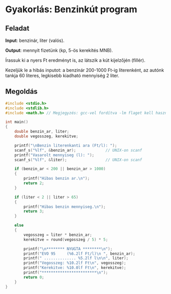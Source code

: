 Gyakorlás: Benzinkút program
============================

Feladat
-------

**Input**: benzinár, liter (valós).

**Output**: mennyit fizetünk (kp, 5-ös kerekítés MNB).

Írassuk ki a nyers Ft eredményt is, az látszik a kút kijelzőjén (fillér).

Kezeljük le a hibás inputot: a benzinár 200-1000 Ft-ig literenként, az autónk tankja 60 literes, legkisebb kiadható mennyiség 2 liter.


Megoldás
--------
```c
#include <stdio.h>
#include <stdlib.h>
#include <math.h> // Megjegyzés: gcc-vel fordítva -lm flaget kell használni!

int main()
{
	double benzin_ar, liter;
	double vegosszeg, kerekitve;

	printf("\nBenzin literenkanti ara (Ft/l): ");
	scanf_s("%lf", &benzin_ar);             // UNIX-on scanf
	printf("Vasarolt mennyiseg (l): ");
	scanf_s("%lf", &liter);                 // UNIX-on scanf

	if (benzin_ar < 200 || benzin_ar > 1000)
	{
		printf("Hibas benzin ar.\n");
		return 2;
	}

	if (liter < 2 || liter > 65)
	{
		printf("Hibas benzin mennyiseg.\n");
		return 3;
	}

	else
	{
		vegosszeg = liter * benzin_ar;
		kerekitve = round(vegosszeg / 5) * 5;

		printf("\n******** NYUGTA ********\n");
		printf("EVO 95     (%6.2lf Ft/l)\n ", benzin_ar);
		printf(" .............. %5.2lf l\n\n", liter);
		printf("Vegosszeg: %10.2lf Ft\n", vegosszeg);
		printf("Kerekitve: %10.0lf Ft\n", kerekitve);
		printf("************************\n");
		return 0;
	}
}
```
